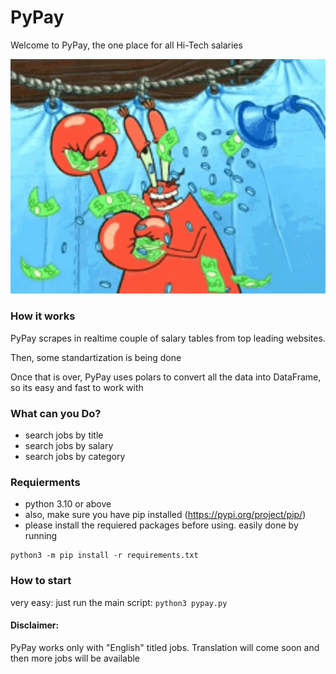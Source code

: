 # PyPay

Welcome to PyPay, the one place for all Hi-Tech salaries
$$$$$$$$$$$$$$$$$$$$$$$$$$$$$$$$$$$$$$$$$$$$$$$$$$$$$$$$

![Example GIF](/artifacts/money.gif)

### How it works
PyPay scrapes in realtime couple of salary tables from top leading websites. 

Then, some standartization is being done 

Once that is over, PyPay uses polars to convert all the data into DataFrame, so its easy and fast to work with

### What can you Do?
- search jobs by title
- search jobs by salary
- search jobs by category

### Requierments
- python 3.10 or above
- also, make sure you have pip installed (https://pypi.org/project/pip/)
- please install the requiered packages before using. easily done by running
```
python3 -m pip install -r requirements.txt
```

### How to start
very easy: just run the main script: ```python3 pypay.py```

#### Disclaimer:
PyPay works only with "English" titled jobs. Translation will come soon and then more jobs will be available

